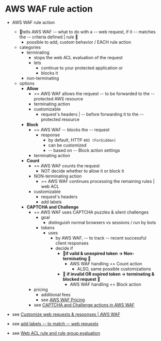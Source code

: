 # AWS WAF rule action<a name="waf-rule-action"></a>

* AWS WAF rule action
  * 👀tells AWS WAF -- what to do with a -- web request, if it -- matches the -- criteria defined | rule 👀
    * possible to add, custom behavior / EACH rule action 
  * categories
    * terminating
      * stops the web ACL evaluation of the request
      * lets
        * continue to your protected application or
        * blocks it 
    * non-terminating 
  * options 
    + **Allow**
      + == AWS WAF allows the request -- to be forwarded to the -- protected AWS resource
      + terminating action
      + customizable
        + request's headers | -- before forwarding it to the -- protected resource
    + **Block**
      + == AWS WAF -- blocks the -- request
        + response
          + by default, HTTP `403 (Forbidden)`
          + can be customized
          + -- based on -- Block action settings 
      + terminating action 
    + **Count**
      + == AWS WAF counts the request
        + NOT decide whether to allow it or block it
      + NON-terminating action
        + == AWS WAF continues processing the remaining rules | web ACL 
      + customizable
        + request's headers
        + add labels
    + **CAPTCHA and Challenge**
      + == AWS WAF uses CAPTCHA puzzles & silent challenges
        + goal
          + distinguish normal browsers vs sessions / run by bots
        + tokens
          + uses
            + by AWS WAF, -- to track -- recent successful client responses
            + decide if
              + 👀**if valid & unexpired token -> Non-terminating** 👀
                + AWS WAF handling == Count action
                  + ALSO, same possible customizations
              + 👀 **if invalid OR expired token -> terminating & blocked request** 👀
                + AWS WAF handling == Block action
      + pricing
        + additional fees
        + see [AWS WAF Pricing](http://aws.amazon.com/waf/pricing/)
      + see [CAPTCHA and Challenge actions in AWS WAF](waf-captcha-and-challenge.md)

* see [Customize web requests & responses | AWS WAF](waf-custom-request-response.md)
* see [add labels -- to match -- web requests](waf-labels.md)
* see [Web ACL rule and rule group evaluation](web-acl-processing.md) 